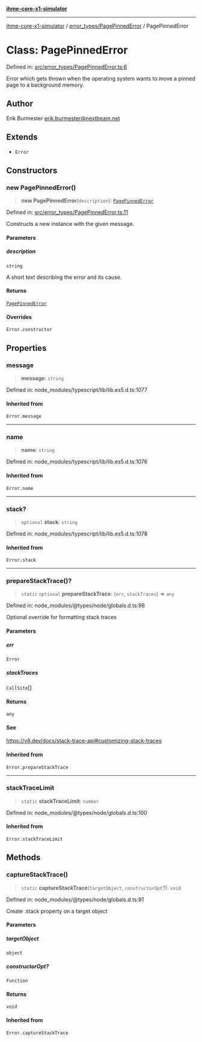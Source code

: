 [**ihme-core-x1-simulator**](../../../README.md)

***

[ihme-core-x1-simulator](../../../modules.md) / [error\_types/PagePinnedError](../README.md) / PagePinnedError

# Class: PagePinnedError

Defined in: [src/error\_types/PagePinnedError.ts:6](https://github.com/ProgrammIt/CPU-Simulator/blob/5d337ac19330b661110818bd865328f41c53783f/src/error_types/PagePinnedError.ts#L6)

Error which gets thrown when the operating system wants to move a pinned page
to a background memory.

## Author

Erik Burmester <erik.burmester@nextbeam.net>

## Extends

- `Error`

## Constructors

### new PagePinnedError()

> **new PagePinnedError**(`description`): [`PagePinnedError`](PagePinnedError.md)

Defined in: [src/error\_types/PagePinnedError.ts:11](https://github.com/ProgrammIt/CPU-Simulator/blob/5d337ac19330b661110818bd865328f41c53783f/src/error_types/PagePinnedError.ts#L11)

Constructs a new instance with the given message.

#### Parameters

##### description

`string`

A short text describing the error and its cause.

#### Returns

[`PagePinnedError`](PagePinnedError.md)

#### Overrides

`Error.constructor`

## Properties

### message

> **message**: `string`

Defined in: node\_modules/typescript/lib/lib.es5.d.ts:1077

#### Inherited from

`Error.message`

***

### name

> **name**: `string`

Defined in: node\_modules/typescript/lib/lib.es5.d.ts:1076

#### Inherited from

`Error.name`

***

### stack?

> `optional` **stack**: `string`

Defined in: node\_modules/typescript/lib/lib.es5.d.ts:1078

#### Inherited from

`Error.stack`

***

### prepareStackTrace()?

> `static` `optional` **prepareStackTrace**: (`err`, `stackTraces`) => `any`

Defined in: node\_modules/@types/node/globals.d.ts:98

Optional override for formatting stack traces

#### Parameters

##### err

`Error`

##### stackTraces

`CallSite`[]

#### Returns

`any`

#### See

https://v8.dev/docs/stack-trace-api#customizing-stack-traces

#### Inherited from

`Error.prepareStackTrace`

***

### stackTraceLimit

> `static` **stackTraceLimit**: `number`

Defined in: node\_modules/@types/node/globals.d.ts:100

#### Inherited from

`Error.stackTraceLimit`

## Methods

### captureStackTrace()

> `static` **captureStackTrace**(`targetObject`, `constructorOpt`?): `void`

Defined in: node\_modules/@types/node/globals.d.ts:91

Create .stack property on a target object

#### Parameters

##### targetObject

`object`

##### constructorOpt?

`Function`

#### Returns

`void`

#### Inherited from

`Error.captureStackTrace`
